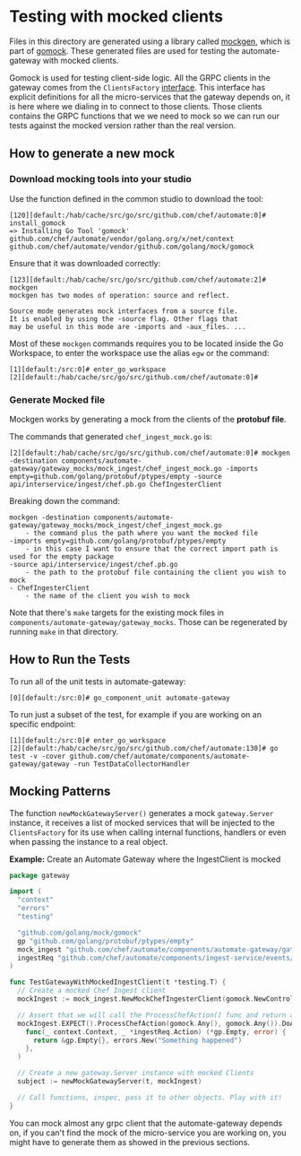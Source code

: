 # Testing with mocked clients

Files in this directory are generated using a library called [mockgen]('https://github.com/golang/mock#running-mockgen'), which is part of [gomock]('https://github.com/grpc/grpc-go/blob/master/Documentation/gomock-example.md'). These generated files are used for testing the automate-gateway with mocked clients.

Gomock is used for testing client-side logic. All the GRPC clients in the gateway comes from the `ClientsFactory` [interface](https://github.com/chef/automate/blob/dc2e9abeaf09ad3577e922d0e8afec9f6713cc4e/components/automate-gateway/gateway/clients.go#L81). This interface has explicit definitions for all the micro-services that the gateway depends on, it is here where we dialing in to connect to those clients. Those clients contains the GRPC functions that we we need to mock so we can run our tests against the mocked version rather than the real version.

## How to generate a new mock

### Download mocking tools into your studio

Use the function defined in the common studio to download the tool:
```
[120][default:/hab/cache/src/go/src/github.com/chef/automate:0]# install_gomock
=> Installing Go Tool 'gomock'
github.com/chef/automate/vendor/golang.org/x/net/context
github.com/chef/automate/vendor/github.com/golang/mock/gomock
```

Ensure that it was downloaded correctly:
```
[123][default:/hab/cache/src/go/src/github.com/chef/automate:2]# mockgen
mockgen has two modes of operation: source and reflect.

Source mode generates mock interfaces from a source file.
It is enabled by using the -source flag. Other flags that
may be useful in this mode are -imports and -aux_files. ...
```

Most of these `mockgen` commands requires you to be located inside the Go Workspace, to enter the workspace use the alias `egw` or the command:
```
[1][default:/src:0]# enter_go_workspace
[2][default:/hab/cache/src/go/src/github.com/chef/automate:0]#
```

### Generate Mocked file

Mockgen works by generating a mock from the clients of the **protobuf file**.

The commands that generated `chef_ingest_mock.go` is:

```
[2][default:/hab/cache/src/go/src/github.com/chef/automate:0]# mockgen -destination components/automate-gateway/gateway_mocks/mock_ingest/chef_ingest_mock.go -imports empty=github.com/golang/protobuf/ptypes/empty -source api/interservice/ingest/chef.pb.go ChefIngesterClient
```

Breaking down the command:

    mockgen -destination components/automate-gateway/gateway_mocks/mock_ingest/chef_ingest_mock.go
        - the command plus the path where you want the mocked file
    -imports empty=github.com/golang/protobuf/ptypes/empty
        - in this case I want to ensure that the correct import path is used for the empty package
    -source api/interservice/ingest/chef.pb.go
        - the path to the protobuf file containing the client you wish to mock
    - ChefIngesterClient
        - the name of the client you wish to mock

Note that there's `make` targets for the existing mock files in `components/automate-gateway/gateway_mocks`.
Those can be regenerated by running `make` in that directory.

## How to Run the Tests

To run all of the unit tests in automate-gateway:

```
[0][default:/src:0]# go_component_unit automate-gateway
```
To run just a subset of the test, for example if you are working on an specific endpoint:

```
[1][default:/src:0]# enter_go_workspace
[2][default:/hab/cache/src/go/src/github.com/chef/automate:130]# go test -v -cover github.com/chef/automate/components/automate-gateway/gateway -run TestDataCollectorHandler
```

## Mocking Patterns

The function `newMockGatewayServer()` generates a mock `gateway.Server` instance, it receives a list of mocked services that will be injected to the `ClientsFactory` for its use when calling internal functions, handlers or even when passing the instance to a real object.

**Example:** Create an Automate Gateway where the IngestClient is mocked

```go
package gateway

import (
  "context"
  "errors"
  "testing"

  "github.com/golang/mock/gomock"
  gp "github.com/golang/protobuf/ptypes/empty"
  mock_ingest "github.com/chef/automate/components/automate-gateway/gateway_mocks/mock_ingest"
  ingestReq "github.com/chef/automate/components/ingest-service/events/chef"
)

func TestGatewayWithMockedIngestClient(t *testing.T) {
  // Create a mocked Chef Ingest client
  mockIngest := mock_ingest.NewMockChefIngesterClient(gomock.NewController(t))

  // Assert that we will call the ProcessChefAction() func and return an error
  mockIngest.EXPECT().ProcessChefAction(gomock.Any(), gomock.Any()).DoAndReturn(
    func(_ context.Context, _ *ingestReq.Action) (*gp.Empty, error) {
      return &gp.Empty{}, errors.New("Something happened")
    },
  )

  // Create a new gateway.Server instance with mocked Clients
  subject := newMockGatewayServer(t, mockIngest)

  // Call functions, inspec, pass it to other objects. Play with it!
}
```

You can mock almost any grpc client that the automate-gateway depends on, if you can't find the mock of the micro-service you are working on, you might have to generate them as showed in the previous sections.
